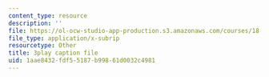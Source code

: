 ```yaml
---
content_type: resource
description: ''
file: https://ol-ocw-studio-app-production.s3.amazonaws.com/courses/18-02sc-multivariable-calculus-fall-2010/1aae8432fdf55187b99861d0032c4981_6paZkmBMZwQ.vtt
file_type: application/x-subrip
resourcetype: Other
title: 3play caption file
uid: 1aae8432-fdf5-5187-b998-61d0032c4981
---
```

